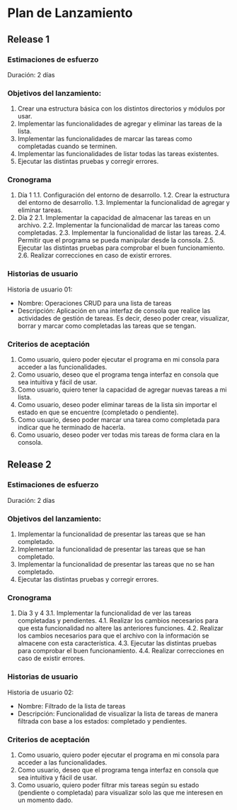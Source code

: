 # Plan de Lanzamiento
## Release 1
### Estimaciones de esfuerzo
Duración: 2 días
### Objetivos del lanzamiento:
1. Crear una estructura básica con los distintos directorios y módulos por usar.
2. Implementar las funcionalidades de agregar y eliminar las tareas de la lista.
3. Implementar las funcionalidades de marcar las tareas como completadas cuando se terminen.
4. Implementar las funcionalidades de listar todas las tareas existentes.
5. Ejecutar las distintas pruebas y corregir errores.
### Cronograma
1. Día 1
    1.1. Configuración del entorno de desarrollo.
    1.2. Crear la estructura del entorno de desarrollo.
    1.3. Implementar la funcionalidad de agregar y eliminar tareas. 
2. Día 2
    2.1. Implementar la capacidad de almacenar las tareas en un archivo.
    2.2. Implementar la funcionalidad de marcar las tareas como completadas.
    2.3. Implementar la funcionalidad de listar las tareas.
    2.4. Permitir que el programa se pueda manipular desde la consola.
    2.5. Ejecutar las distintas pruebas para comprobar el buen funcionamiento.
    2.6. Realizar correcciones en caso de existir errores. 
### Historias de usuario
Historia de usuario 01: 
* Nombre: Operaciones CRUD para una lista de tareas
* Descripción: Aplicación en una interfaz de consola que realice las actividades de gestión de tareas. Es decir, deseo poder crear, visualizar, borrar y marcar como completadas las tareas que se tengan.
### Criterios de aceptación
1. Como usuario, quiero poder ejecutar el programa en mi consola para acceder a las funcionalidades.
2. Como usuario, deseo que el programa tenga interfaz en consola que sea intuitiva y fácil de usar.
3. Como usuario, quiero tener la capacidad de agregar nuevas tareas a mi lista.
4. Como usuario, deseo poder eliminar tareas de la lista sin importar el estado en que se encuentre (completado o pendiente).
5. Como usuario, deseo poder marcar una tarea como completada para indicar que he terminado de hacerla.
6. Como usuario, deseo poder ver todas mis tareas de forma clara en la consola.

## Release 2
### Estimaciones de esfuerzo
Duración: 2 días
### Objetivos del lanzamiento:
1. Implementar la funcionalidad de presentar las tareas que se han completado.
2. Implementar la funcionalidad de presentar las tareas que se han completado.
3. Implementar la funcionalidad de presentar las tareas que no se han completado.
4. Ejecutar las distintas pruebas y corregir errores.
### Cronograma
1. Día 3 y 4
    3.1. Implementar la funcionalidad de ver las tareas completadas y pendientes.
    4.1. Realizar los cambios necesarios para que esta funcionalidad no altere las anteriores funciones.
    4.2. Realizar los cambios necesarios para que el archivo con la información se almacene con esta característica.
    4.3. Ejecutar las distintas pruebas para comprobar el buen funcionamiento.
    4.4. Realizar correcciones en caso de existir errores. 
### Historias de usuario
Historia de usuario 02: 
* Nombre: Filtrado de la lista de tareas 
* Descripción: Funcionalidad de visualizar la lista de tareas de manera filtrada con base a los estados: completado y pendientes.
### Criterios de aceptación
1. Como usuario, quiero poder ejecutar el programa en mi consola para acceder a las funcionalidades.
2. Como usuario, deseo que el programa tenga interfaz en consola que sea intuitiva y fácil de usar.
3. Como usuario, quiero poder filtrar mis tareas según su estado (pendiente o completada) para visualizar solo las que me interesen en un momento dado.